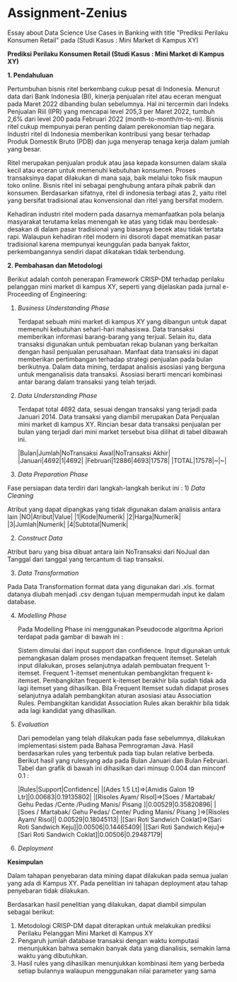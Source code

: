 # Assignment-Zenius
Essay about Data Science Use Cases in Banking with title "Prediksi Perilaku Konsumen Retail" pada (Studi Kasus : Mini Market di Kampus XY)

**Prediksi Perilaku Konsumen Retail (Studi Kasus : Mini Market di Kampus XY)**

**1. Pendahuluan**

   Pertumbuhan bisnis ritel berkembang cukup pesat di Indonesia. Menurut data dari Bank Indonesia (BI), kinerja penjualan ritel atau eceran menguat pada Maret 2022 dibanding bulan sebelumnya. Hal ini tercermin dari Indeks Penjualan Riil (IPR) yang mencapai level 205,3 per Maret 2022, tumbuh 2,6% dari level 200 pada Februari 2022 (month-to-month/m-to-m). Bisnis ritel cukup mempunyai peran penting dalam perekonomian tiap negara. Industri ritel di Indonesia memberikan kontribusi yang besar terhadap Produk Domestik Bruto (PDB) dan juga menyerap tenaga kerja dalam jumlah yang besar.
    
   Ritel merupakan penjualan produk atau jasa kepada konsumen dalam skala kecil atau eceran untuk memenuhi kebutuhan konsumen. Proses transaksinya dapat dilakukan di mana saja, baik melalui toko fisik maupun toko online. Bisnis ritel ini sebagai penghubung antara pihak pabrik dan konsumen. Berdasarkan sifatnya, ritel di indonesia terbagi atas 2, yaitu ritel yang bersifat tradisional atau konvensional dan ritel yang bersifat modern.
    
   Kehadiran industri ritel modern pada dasarnya memanfaatkan pola belanja masyarakat terutama kelas menengah ke atas yang tidak mau berdesak-desakan di dalam pasar tradisional yang biasanya becek atau tidak tertata rapi. Walaupun kehadiran ritel modern ini disoroti dapat mematikan pasar tradisional karena mempunyai keunggulan pada banyak faktor, perkembangannya sendiri dapat dikatakan tidak terbendung.

**2. Pembahasan dan Metodologi**

Berikut adalah contoh penerapan Framework CRISP-DM terhadap perilaku pelanggan mini market di kampus XY, seperti yang dijelaskan pada jurnal e-Proceeding of Engineering:

1. *Business Understanding Phase*

    Terdapat sebuah mini market di kampus XY yang dibangun untuk dapat memenuhi kebutuhan sehari-hari mahasiswa. Data transaksi memberikan informasi barang-barang yang terjual. Selain itu, data transaksi digunakan untuk pembuatan rekap bulanan yang berkaitan dengan hasil penjualan perusahaan. Manfaat data transaksi ini dapat memberikan pertimbangan terhadap strategi penjualan pada bulan berikutnya. Dalam data mining, terdapat analisis asosiasi yang berguna untuk menganalisis data transaksi. Asosiasi berarti mencari kombinasi antar barang dalam transaksi yang telah terjadi.

2. *Data Understanding Phase*

    Terdapat total 4692 data, sesuai dengan transaksi yang terjadi pada Januari 2014. Data transaksi yang diambil merupakan Data Penjualan mini market di kampus XY. Rincian besar data transaksi penjualan per bulan yang terjadi dari mini market tersebut bisa dilihat di tabel dibawah ini.
    
   |Bulan|Jumlah|NoTransaksi Awal|NoTransaksi Akhir|
   |Januari|4692|1|4692|
   |Februari|12886|4693|17578|
   |TOTAL|17578|~|~|

3. *Data Preparation Phase*

Fase persiapan data terdiri dari langkah-langkah berikut ini : 
    1)	*Data Cleaning*
    
   Atribut yang dapat dipangkas yang tidak digunakan dalam analisis antara lain
   |NO|Atribut|Value|
   |1|Kode|Numerik|
   |2|Harga|Numerik|
   |3|Jumlah|Numerik|
   |4|Subtotal|Numerik|
   
   2)	*Construct Data*

   Atribut baru yang bisa dibuat antara lain NoTransaksi dari NoJual dan Tanggal dari tanggal yang tercantum di tiap transaksi.
   
   3)	*Data Transformation*
   
   Pada Data Transformation format data yang digunakan dari .xls. format datanya diubah menjadi .csv dengan tujuan mempermudah input ke dalam database.
   
 4.	*Modelling Phase*

    Pada Modelling Phase ini menggunakan Pseudocode algoritma Apriori terdapat pada gambar di bawah ini :
    
    Sistem dimulai dari input support dan confidence. Input digunakan untuk pemangkasan dalam proses mendapatkan frequent itemset. Setelah input dilakukan, proses selanjutnya adalah pembuatan frequent 1-itemset. Frequent 1-itemset menentukan pembangkitan frequent k-itemset. Pembangkitan frequent k-itemset berakhir bila sudah tidak ada lagi itemset yang dihasilkan. Bila Frequent Itemset sudah didapat proses selanjutnya adalah pembangkitan aturan asosiasi atau Association Rules. Pembangkitan kandidat Association Rules akan berakhir bila tidak ada lagi kandidat yang dihasilkan.
    
5. *Evaluation*

    Dari pemodelan yang telah dilakukan pada fase sebelumnya, dilakukan implementasi sistem pada Bahasa Pemrograman Java. Hasil berdasarkan rules yang terbentuk pada tiap bulan relative berbeda. Berikut hasil yang rulesyang ada pada Bulan Januari dan Bulan Februari. Tabel dan grafik di bawah ini dihasilkan dari minsup 0.004 dan minconf 0.1 :
    
   |Rules|Support|Confidence|
   |[Ades 1.5 Lt]=>[Amidis Galon 19 Ltr]|0.00683|0.19135802|
   |[Risoles Ayam/ Risol]=>[Soes / Martabak/ Gehu Pedas /Cente /Puding Manis/ Pisang ]|0.00529|0.35820896|
   |[Soes / Martabak/ Gehu Pedas/ Cente/ Puding Manis/ Pisang ]=>[Risoles Ayam/ Risol]|	0.00529|0.18045113|
   |[Sari Roti Sandwich Coklat]=>[Sari Roti Sandwich Keju]|0.00506|0.14465409| 
   |[Sari Roti Sandwich Keju]=>[Sari Roti Sandwich Coklat]|0.00506|0.29487179|
   
6.	*Deployment*

**Kesimpulan**

   Dalam tahapan penyebaran data mining dapat dilakukan pada semua jualan yang ada di Kampus XY. Pada penelitian ini tahapan deployment atau tahap penyebaran tidak dilakukan.  
    
Berdasarkan hasil penelitian yang dilakukan, dapat diambil simpulan sebagai berikut: 
1.	Metodologi CRISP-DM dapat diterapkan untuk melakukan prediksi Perilaku Pelanggan Mini Market di Kampus XY
2.	Pengaruh jumlah database transaksi dengan waktu komputasi menunjukkan bahwa semakin banyak data yang dianalisis, semakin lama waktu yang dibutuhkan.
3.	Hasil rules yang dihasilkan menunjukkan kombinasi item yang berbeda setiap bulannya walaupun menggunakan nilai parameter yang sama
